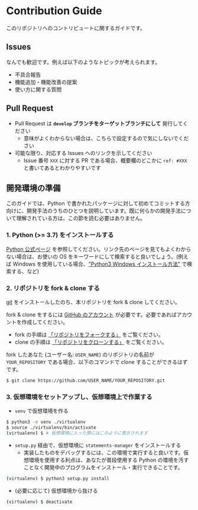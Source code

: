# Contribution Guide

このリポジトリへのコントリビュートに関するガイドです。

## Issues

なんでも歓迎です。例えば以下のようなトピックが考えられます。

- 不具合報告
- 機能追加・機能改善の提案
- 使い方に関する質問

## Pull Request

- Pull Request は **`develop` ブランチをターゲットブランチにして** 発行してください
  - 意味がよくわからない場合は、こちらで設定するので気にしないでください
- 可能な限り、対応する Issues へのリンクを示してください
  - Issue 番号 `XXX` に対する PR である場合、概要欄のどこかに `ref: #XXX` と書いてあるとわかりやすいです

## 開発環境の準備

このガイドでは、Python で書かれたパッケージに対して初めてコミットする方向けに、開発手法のうちのひとつを説明しています。既に何らかの開発手法について理解されている方は、この節を読む必要はありません。

### 1. Python (>= 3.7) をインストールする

[Python 公式ページ](https://www.python.org/downloads/) を参照してください。リンク先のページを見てもよくわからない場合は、お使いの OS をキーワードにして検索すると良いでしょう。(例えば Windows を使用している場合、["Python3 Windows インストール方法"](https://www.google.com/search?channel=fs&client=ubuntu&q=Python3+Windows+%E3%82%A4%E3%83%B3%E3%82%B9%E3%83%88%E3%83%BC%E3%83%AB%E6%96%B9%E6%B3%95) で検索する、など)

### 2. リポジトリを fork & clone する

[git](https://git-scm.com/downloads) をインストールしたのち、本リポジトリを fork & clone してください。

fork & clone をするには [GitHub のアカウント](https://github.com/) が必要です。必要であればアカウントを作成してください。

- fork の手順は [「リポジトリをフォークする」](https://docs.github.com/ja/github/getting-started-with-github/quickstart/fork-a-repo) をご覧ください。
- clone の手順は [「リポジトリをクローンする」](https://docs.github.com/ja/github/creating-cloning-and-archiving-repositories/cloning-a-repository-from-github/cloning-a-repository) をご覧ください。

fork したあなた (ユーザー名: `USER_NAME`) のリポジトリの名前が `YOUR_REPOSITORY` である場合、以下のコマンドで clone することができるはずです。

```bash
$ git clone https://github.com/USER_NAME/YOUR_REPOSITORY.git
```

### 3. 仮想環境をセットアップし、仮想環境上で作業する

- `venv` で仮想環境を作る

```bash
$ python3 -m venv ./virtualenv
$ source ./virtualenv/bin/activate
(virtualenv) $ # 仮想環境に入った際にはこのように表示されます
```

- `setup.py` 経由で、仮想環境に `statements-manager` をインストールする
  - 実装したものをデバッグするには、この環境で実行すると良いです。仮想環境を使用する利点は、あなたが普段使用する Python の環境を汚すことなく開発中のプログラムをインストール・実行できることです。

```bash
(virtualenv) $ python3 setup.py install
```

- (必要に応じて) 仮想環境から抜ける

```bash
(virtualenv) $ deactivate
```
